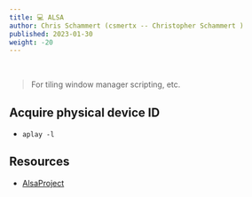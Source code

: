 ```yaml
---
title: 💻 ALSA
author: Chris Schammert (csmertx -- Christopher Schammert )
published: 2023-01-30
weight: -20
---
```


<br />

> For tiling window manager scripting, etc.

## Acquire physical device ID

- ```aplay -l```

## Resources

- [AlsaProject](https://alsa-project.org/wiki/Main_Page)
